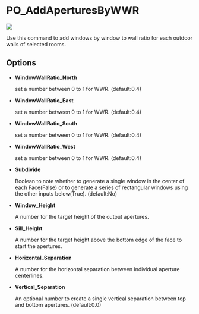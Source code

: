 # PO_AddAperturesByWWR

![](./img/PO_AddAperturesByWWR.gif)

Use this command to add windows by window to wall ratio for each outdoor walls of selected rooms.

## Options

* **WindowWallRatio_North**

  set a number between 0 to 1 for WWR. (default:0.4)

* **WindowWallRatio_East**

  set a number between 0 to 1 for WWR. (default:0.4)

* **WindowWallRatio_South**

  set a number between 0 to 1 for WWR. (default:0.4)

* **WindowWallRatio_West**

  set a number between 0 to 1 for WWR. (default:0.4)

* **Subdivide**

  Boolean to note whether to generate a single window in the center of each Face(False) or to generate a series of rectangular windows using the other inputs below(True). (default:No)

* **Window_Height**

  A number for the target height of the output apertures.

* **Sill_Height**

  A number for the target height above the bottom edge of the face to start the apertures.

* **Horizontal_Separation**

  A number for the horizontal separation between individual aperture centerlines.

* **Vertical_Separation**

  An optional number to create a single vertical separation between top and bottom apertures. (default:0.0)

